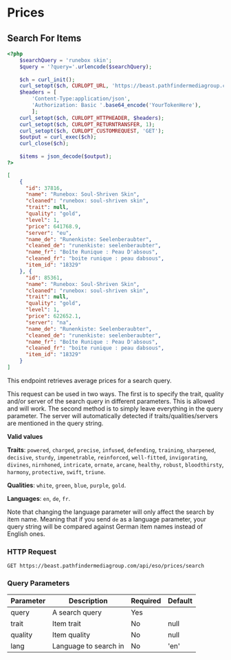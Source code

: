 # Prices

## Search For Items

```php
<?php
    $searchQuery = 'runebox skin';
    $query = '?query='.urlencode($searchQuery);
    
    $ch = curl_init();
    curl_setopt($ch, CURLOPT_URL, 'https://beast.pathfindermediagroup.com/api/eso/prices/search'.$query);
    $headers = [
        'Content-Type:application/json',
        'Authorization: Basic '.base64_encode('YourTokenHere'),
        ];
    curl_setopt($ch, CURLOPT_HTTPHEADER, $headers);
    curl_setopt($ch, CURLOPT_RETURNTRANSFER, 1);
    curl_setopt($ch, CURLOPT_CUSTOMREQUEST, 'GET');
    $output = curl_exec($ch);
    curl_close($ch);
    
    $items = json_decode($output);
?>
```

```json
[
    {
      "id": 37816,
      "name": "Runebox: Soul-Shriven Skin",
      "cleaned": "runebox: soul-shriven skin",
      "trait": null,
      "quality": "gold",
      "level": 1,
      "price": 641768.9,
      "server": "eu",
      "name_de": "Runenkiste: Seelenberaubter",
      "cleaned_de": "runenkiste: seelenberaubter",
      "name_fr": "Boîte Runique : Peau D'absous",
      "cleaned_fr": "boite runique : peau dabsous",
      "item_id": "18329"
    }, {
      "id": 85361,
      "name": "Runebox: Soul-Shriven Skin",
      "cleaned": "runebox: soul-shriven skin",
      "trait": null,
      "quality": "gold",
      "level": 1,
      "price": 622652.1,
      "server": "na",
      "name_de": "Runenkiste: Seelenberaubter",
      "cleaned_de": "runenkiste: seelenberaubter",
      "name_fr": "Boîte Runique : Peau D'absous",
      "cleaned_fr": "boite runique : peau dabsous",
      "item_id": "18329"
    }
]
```

This endpoint retrieves average prices for a search query.

This request can be used in two ways. The first is to specify the trait, quality and/or server of the search query in different parameters. This is allowed and will work. The second method is to simply leave everything in the query parameter. The server will automatically detected if traits/qualities/servers are mentioned in the query string.

**Valid values**

**Traits**:
`powered`, `charged`, `precise`, `infused`, `defending`,
`training`, `sharpened`, `decisive`, `sturdy`, `impenetrable`, `reinforced`,
`well-fitted`, `invigorating`, `divines`, `nirnhoned`, `intricate`, `ornate`, `arcane`,
`healthy`, `robust`, `bloodthirsty`, `harmony`, `protective`, `swift`, `triune`.

**Qualities**: `white`, `green`, `blue`, `purple`, `gold`.

**Languages**: `en`, `de`, `fr`.

Note that changing the language parameter will only affect the search by item name. Meaning that if you send `de` as a language parameter, your query string will be compared against German item names instead of English ones.

### HTTP Request

`GET https://beast.pathfindermediagroup.com/api/eso/prices/search`

### Query Parameters

Parameter | Description | Required | Default
--------- | ----------- | ----------- | -----------
query | A search query | Yes | 
trait | Item trait | No | null
quality | Item quality | No | null
lang | Language to search in | No | 'en'
